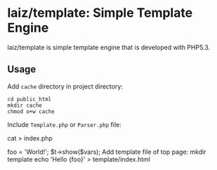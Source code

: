 # laiz/template: Simple Template Engine

laiz/template is simple template engine that is developed with PHP5.3.

## Usage

Add `cache` directory in project directory:

    cd public_html
    mkdir cache
    chmod o+w cache

Include ``Template.php`` or ``Parser.php`` file:

   cat > index.php
   <?php
   require_once 'Laiz/Template/Parser.php';
   $t = new Laiz\\Template\\Parser();
   $vars = new StdClass();
   $vars->foo = 'World!';
   $t->show($vars);

Add template file of top page:

   mkdir template
   echo 'Hello {foo}' > template/index.html
